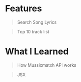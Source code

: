 # Features

> Search Song Lyrics

> Top 10 track list

# What I Learned

> How Mussixmatxh API works

> JSX
